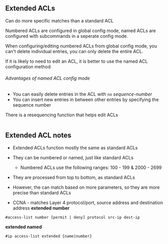 ## Extended ACLs

Can do more specific matches than a standard ACL

Numbered ACLs are configured in global config mode, named ACLs are configured with subcommands in a seperate config mode.

When configuring/editing numbered ACLs from global config mode, you can't delete individual entries, you can only delete the entire ACL. 

If it is likely to need to edit an ACL, it is better to use the named ACL configuration method

###### Advantages of named ACL config mode

- You can easily delete entries in the ACL with ```no``` *sequence-number*
- You can insert new entries in between other entries by specifying the sequence number 

There is a resequencing function that helps edit ACLs
```ip access-list resequence acl-id starting-seq-num increment
```

## Extended ACL notes

- Extended ACLs function mostly the same as standard ACLs
- They can be numbered or named, just like standard ACLs
    * Numbered ACLs use the following ranges: 100 - 199 & 2000 - 2699

- They are processed from top to bottom, as standard ACLs
- However, the can match based on more parameters, so they are more precise than standard ACLs
- CCNA - matches Layer 4 protocol/port, source address and destination address
**extended number**
```
#access-list number [permit | deny] protocol src-ip dest-ip
```
**extended named**
```
#ip access-list extended {name|number}
```


















